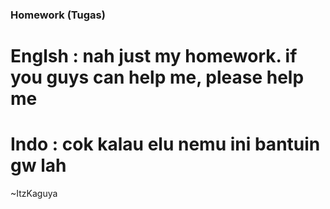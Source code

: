 ### Homework (Tugas)
# Englsh : nah just my homework. if you guys can help me, please help me
# Indo : cok kalau elu nemu ini bantuin gw lah

~ItzKaguya
 
